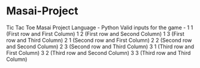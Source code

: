 # Masai-Project
Tic Tac Toe Masai Project
Language - Python
Valid inputs for the game - 
1 1 (First row and First Column)
1 2 (First row and Second Column)
1 3 (First row and Third Column)
2 1 (Second row and First Column)
2 2 (Second row and Second Column)
2 3 (Second row and Third Column)
3 1 (Third row and First Column)
3 2 (Third row and Second Column)
3 3 (Third row and Third Column)
